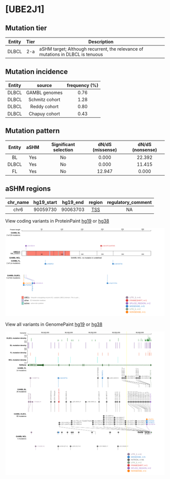 # [UBE2J1]

## Mutation tier

|Entity|Tier|Description                              |
|:------:|:----:|-----------------------------------------|
|DLBCL |2-a | aSHM target; Although recurrent, the relevance of mutations in DLBCL is tenuous |
## Mutation incidence

|Entity|source        |frequency (%)|
|:------:|:--------------:|:-------------:|
|DLBCL |GAMBL genomes |0.76         |
|DLBCL |Schmitz cohort|1.28         |
|DLBCL |Reddy cohort  |0.80         |
|DLBCL |Chapuy cohort |0.43         |

## Mutation pattern

|Entity|aSHM|Significant selection|dN/dS (missense)|dN/dS (nonsense)|
|:------:|:----:|:---------------------:|:----------------:|:----------------:|
|BL    |Yes |No                   | 0.000          |22.392          |
|DLBCL |Yes |No                   | 0.000          |11.415          |
|FL    |Yes |No                   |12.947          | 0.000          |

## aSHM regions

|chr_name|hg19_start|hg19_end|region                                                                                   |regulatory_comment|
|:--------:|:----------:|:--------:|:-----------------------------------------------------------------------------------------:|:------------------:|
|chr6    |90059730  |90063703|[TSS](https://genome.ucsc.edu/s/rdmorin/GAMBL%20hg19?position=chr6%3A90059730%2D90063703)|NA                |


View coding variants in ProteinPaint [hg19](https://www.bcgsc.ca/downloads/morinlab/GAMBL/test/genes/UBE2J1_protein.html)  or [hg38](https://www.bcgsc.ca/downloads/morinlab/GAMBL/test/genes/UBE2J1_protein_hg38.html)

![image](images/proteinpaint/UBE2J1_NM_016021.svg)

View all variants in GenomePaint [hg19](https://www.bcgsc.ca/downloads/morinlab/GAMBL/test/genes/UBE2J1.html)  or [hg38](https://www.bcgsc.ca/downloads/morinlab/GAMBL/test/genes/UBE2J1_hg38.html)

![image](images/proteinpaint/UBE2J1.svg)
